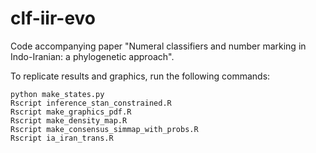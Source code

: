 # clf-iir-evo
Code accompanying paper "Numeral classifiers and number marking in Indo-Iranian: a phylogenetic approach".

To replicate results and graphics, run the following commands:

```
python make_states.py
Rscript inference_stan_constrained.R
Rscript make_graphics_pdf.R
Rscript make_density_map.R
Rscript make_consensus_simmap_with_probs.R
Rscript ia_iran_trans.R
```